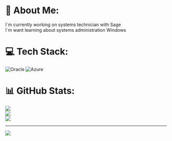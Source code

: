 # 💫 About Me:
I´m currently working on systems technician with Sage<br>I´m want learning about systems administration Windows


# 💻 Tech Stack:
![Oracle](https://img.shields.io/badge/Oracle-F80000?style=for-the-badge&logo=oracle&logoColor=white) ![Azure](https://img.shields.io/badge/azure-%230072C6.svg?style=for-the-badge&logo=microsoftazure&logoColor=white)
# 📊 GitHub Stats:
![](https://github-readme-stats.vercel.app/api?username=pramos2410&theme=radical&hide_border=true&include_all_commits=false&count_private=false)<br/>
![](https://github-readme-streak-stats.herokuapp.com/?user=pramos2410&theme=radical&hide_border=true)<br/>
![](https://github-readme-stats.vercel.app/api/top-langs/?username=pramos2410&theme=radical&hide_border=true&include_all_commits=false&count_private=false&layout=compact)

---
[![](https://visitcount.itsvg.in/api?id=pramos2410&icon=0&color=0)](https://visitcount.itsvg.in)

<!-- Proudly created with GPRM ( https://gprm.itsvg.in ) -->
